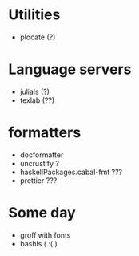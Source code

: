 # Utilities

- plocate (?)

# Language servers

- julials (?)
- texlab (??)

# formatters

- docformatter
- uncrustify ?
- haskellPackages.cabal-fmt ???
- prettier ???

# Some day

- groff with fonts
- bashls ( :( )
